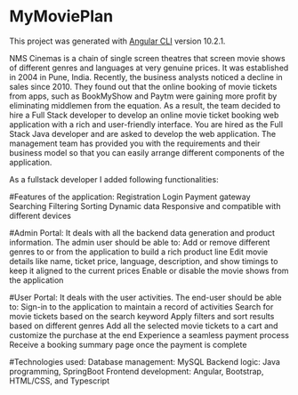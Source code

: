 # MyMoviePlan

This project was generated with [Angular CLI](https://github.com/angular/angular-cli) version 10.2.1.

NMS Cinemas is a chain of single screen theatres that screen movie shows of different genres and languages at very genuine prices. It was established in 2004 in Pune, India. Recently, the business analysts noticed a decline in sales since 2010. They found out that the online booking of movie tickets from apps, such as BookMyShow and Paytm were gaining more profit by eliminating middlemen from the equation. As a result, the team decided to hire a Full Stack developer to develop an online movie ticket booking web application with a rich and user-friendly interface.
You are hired as the Full Stack Java developer and are asked to develop the web application. The management team has provided you with the requirements and their business model so that you can easily arrange different components of the application.

As a fullstack developer I added following functionalities:

#Features of the application:
Registration
Login
Payment gateway
Searching
Filtering
Sorting
Dynamic data
Responsive and compatible with different devices


#Admin Portal:
It deals with all the backend data generation and product information. The admin user should be able to:
Add or remove different genres to or from the application to build a rich product line
Edit movie details like name, ticket price, language, description, and show timings to keep it aligned to the current prices
Enable or disable the movie shows from the application

#User Portal:
It deals with the user activities. The end-user should be able to:
Sign-in to the application to maintain a record of activities
Search for movie tickets based on the search keyword
Apply filters and sort results based on different genres
Add all the selected movie tickets to a cart and customize the purchase at the end
Experience a seamless payment process
Receive a booking summary page once the payment is complete

#Technologies used:
Database management: MySQL
Backend logic: Java programming, SpringBoot
Frontend development: Angular, Bootstrap, HTML/CSS, and Typescript
